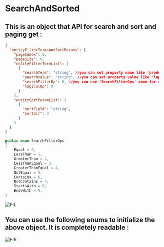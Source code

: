 # SearchAndSorted

## This is an object that API for search and sort and paging get :

```json
{
  "entityFilterTermsAndSortParams": {
    "pageIndex": 0,
    "pageSize": 0,
    "entityFilterTermList": [
      {
        "searchTerm": "string", //you can set property name like 'productName' or nameof(productName) .
        "searchValue": "string", //you can set property value like 'laptop lenovo ideapad 3' .
        "searchFilterOp": 0, //you can use 'SearchFilterOps' enum for set .
        "logicalOp": 0
      }
    ],
    "entitySortParamList": [
      {
        "sortField": "string",
        "sortDir": 0
      }
    ]
  }
}
```


``` csharp
public enum SearchFilterOps
{
    Equal = 0,
    LessThan = 1,
    GreaterThan = 2,
    LessThanEqual = 3,
    GreaterThanEqual = 4,
    NotEqual = 5,
    Contains = 6,
    NotContains = 7,
    StartsWith = 8,
    EndsWith = 9,
}
```






![FIL](https://user-images.githubusercontent.com/45731341/223094619-df869664-d6ff-4ddd-a550-f0715a10a5f7.png)


## You can use the following enums to initialize the above object. It is completely readable :

![FIR](https://user-images.githubusercontent.com/45731341/223094807-b829ea46-9434-4790-bb56-108a7d2cbc1b.png)

